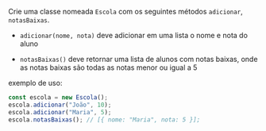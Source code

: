 Crie uma classe nomeada `Escola` com os seguintes métodos `adicionar`, `notasBaixas`.

- `adicionar(nome, nota)` deve adicionar em uma lista o nome e nota do aluno

- `notasBaixas()` deve retornar uma lista de alunos com notas baixas, onde as notas baixas são todas as notas menor ou igual a 5

exemplo de uso:

```js
const escola = new Escola();
escola.adicionar("João", 10);
escola.adicionar("Maria", 5);
escola.notasBaixas(); // [{ nome: "Maria", nota: 5 }];
```
